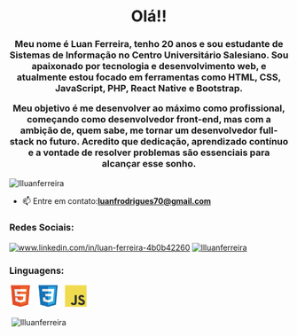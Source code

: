 <h1 align="center">Olá!!</h1>
<h3 align="center">Meu nome é Luan Ferreira, tenho 20 anos e sou estudante de Sistemas de Informação no Centro Universitário Salesiano. Sou apaixonado por tecnologia e desenvolvimento web, e atualmente estou focado em ferramentas como HTML, CSS, JavaScript, PHP, React Native e Bootstrap.

Meu objetivo é me desenvolver ao máximo como profissional, começando como desenvolvedor front-end, mas com a ambição de, quem sabe, me tornar um desenvolvedor full-stack no futuro. Acredito que dedicação, aprendizado contínuo e a vontade de resolver problemas são essenciais para alcançar esse sonho.</h3>

<p align="left"> <img src="https://komarev.com/ghpvc/?username=llluanferreira&label=Profile%20views&color=0e75b6&style=flat" alt="llluanferreira" /> </p>

- 📫 Entre em contato:**luanfrodrigues70@gmail.com**

<h3 align="left">Redes Sociais:</h3>
<p align="left">
<a href="https://linkedin.com/in/www.linkedin.com/in/luan-ferreira-4b0b42260" target="blank"><img align="center" src="https://raw.githubusercontent.com/rahuldkjain/github-profile-readme-generator/master/src/images/icons/Social/linked-in-alt.svg" alt="www.linkedin.com/in/luan-ferreira-4b0b42260" height="30" width="40" /></a>
<a href="https://instagram.com/llluanferreira" target="blank"><img align="center" src="https://raw.githubusercontent.com/rahuldkjain/github-profile-readme-generator/master/src/images/icons/Social/instagram.svg" alt="llluanferreira" height="30" width="40" /></a>
</p>

<h3 align="left">Linguagens:</h3>
<p align="left" style="display: flex; gap: 10px;"> 
    <a href="https://www.w3.org/html/" target="_blank" rel="noreferrer"> 
        <img src="https://raw.githubusercontent.com/devicons/devicon/master/icons/html5/html5-original.svg" alt="html" width="40" height="40"/> 
    </a> 
    <a href="https://www.w3.org/Style/CSS/" target="_blank" rel="noreferrer"> 
        <img src="https://raw.githubusercontent.com/devicons/devicon/master/icons/css3/css3-original.svg" alt="css" width="40" height="40"/> 
    </a> 
    <a href="https://www.javascript.com" target="_blank" rel="noreferrer"> 
        <img src="https://raw.githubusercontent.com/devicons/devicon/master/icons/javascript/javascript-original.svg" alt="javascript" width="40" height="40"/> 
    </a> 
</p>

</p>

<p>&nbsp;<img align="center" src="https://github-readme-stats.vercel.app/api?username=llluanferreira&show_icons=true&locale=en" alt="llluanferreira" /></p>

